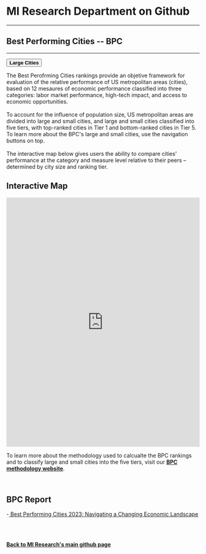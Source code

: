 <br><br>
<head>
 
<meta name="twitter:title" content="Best Performing Cities">

<meta property="og:title" content="Best Performing Cities">
<meta property="og:url" content="https://miresearch.github.io/Best-Performing-Cities/">

 </head>


<H1><b>MI Research Department on Github </b></H1>  <Hr>
<H2><b>Best Performing Cities -- BPC</b></H2>  <Hr>

  <a href="https://miresearch.github.io/BPC-Large/" target="_blank"><button class="button button2"><b>Large Cities</b></button></a> 
 
The Best Perofrming Cities rankings provide an objetive framework for evaluation of the relative performance of US metropolitan areas (cities), based on 12 mesaures of economic performance classified into three categories: labor market performance, high-tech impact, and access to economic opportunities. <br>
 <br>
To account for the influence of population size, US metropolitan areas are divided into large and small cities, and large and small cities classified into five tiers, with top-ranked cities in Tier 1 and bottom-ranked cities in Tier 5. To learn more about the BPC's large and small cities, use the navigation buttons on top. <br>
 <br>
The interactive map below gives users the ability to compare cities' performance at the category and measure level relative to their peers – determined by city size and ranking tier.

<H2>Interactive Map</H2> 
 
 <iframe src="https://public.tableau.com/views/BPC_Tool2023_16813128784530/Dash-Emp?:showVizHome=no&:embed=true"  width="100%" height="650" frameborder="0"></iframe>
  <Br>
 
    
To learn more about the methodology used to calcualte the BPC rankings and to classify large and small cities into the five tiers, visit our <a href="https://miresearch.github.io/BPC-methodology/" target="_blank"><b> BPC methodology website</b></a>.
  
 <Br>

<H2>BPC Report </H2>
-<a href="https://https://milkeninstitute.org/research-department" target="_blank"> Best Performing Cities 2023: Navigating a Changing Economic Landscape </a> <br>

<Br><Br>
  
<a href=" https://miresearch.github.io/About/" target="_blank"> <b>Back to MI Research's main github page</b>  </a>
<br>
<br>
<Bh>  
<br>
<br>
<Bh>



